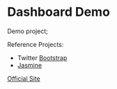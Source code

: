 Dashboard Demo
=============

Demo project;

Reference Projects:

* Twitter [Bootstrap](http://twitter.github.com/bootstrap/)
* [Jasmine](http://pivotal.github.com/jasmine/)

[Official Site](http://shawntba.github.com/DashboardDemo/)



